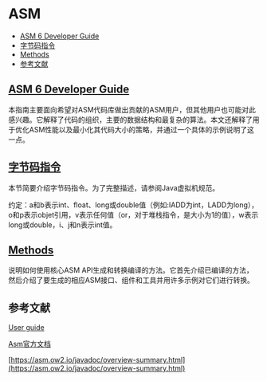 # ASM

* [ASM 6 Developer Guide](#ASM6DeveloperGuide)
* [字节码指令](#字节码指令)
* [Methods](#Methods)
* [参考文献](#参考文献)

## <a name="ASM6DeveloperGuide">[ASM 6 Developer Guide](./developer-guide.md)</a>

本指南主要面向希望对ASM代码库做出贡献的ASM用户，但其他用户也可能对此感兴趣。它解释了代码的组织，主要的数据结构和最复杂的算法。本文还解释了用于优化ASM性能以及最小化其代码大小的策略，并通过一个具体的示例说明了这一点。

## <a name="字节码指令">[字节码指令](./bytecodeInstructions.md)</a>

本节简要介绍字节码指令。为了完整描述，请参阅Java虚拟机规范。

约定：a和b表示int、float、long或double值（例如:IADD为int，LADD为long），o和p表示objet引用，v表示任何值（or，对于堆栈指令，是大小为1的值），w表示long或double，i、j和n表示int值。

## <a name="Methods">[Methods](./methods.md)</a>

说明如何使用核心ASM API生成和转换编译的方法。它首先介绍已编译的方法，然后介绍了要生成的相应ASM接口、组件和工具并用许多示例对它们进行转换。

## <a name="参考文献">参考文献</a>

[User guide](https://asm.ow2.io/asm4-guide.pdf)

[Asm官方文档](https://asm.ow2.io)

[https://asm.ow2.io/javadoc/overview-summary.html](https://asm.ow2.io/javadoc/overview-summary.html)
